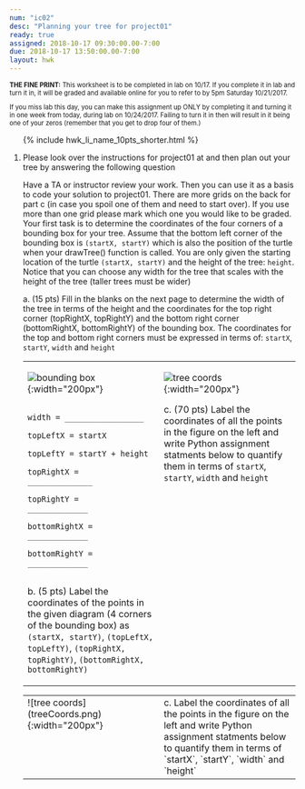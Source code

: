 ```yaml
---
num: "ic02"
desc: "Planning your tree for project01"
ready: true
assigned: 2018-10-17 09:30:00.00-7:00
due: 2018-10-17 13:50:00.00-7:00
layout: hwk
---
```


<div style="font-size:80%">
<b>THE FINE PRINT:</b> This worksheet is to be completed in lab on 10/17.   If you complete
it in lab and turn it in, it will be graded and available online for you to
refer to by 5pm Saturday 10/21/2017.

If you miss lab this day, you can make this assignment up ONLY by completing
it and turning it in one week from today, during lab on 10/24/2017.
Failing to turn it in then will result in it being one of your zeros
(remember that you get to drop four of them.)
</div>

<ol>

{% include hwk_li_name_10pts_shorter.html %}

<li markdown="1"> Please look over the instructions for project01 at <http://ucsb-cs8-f17.github.io/lab/project01> and then plan out your tree by answering the following question

Have a TA or instructor review your work.  Then you can use it as a basis to code your solution to project01.   There are more grids on the back for part c (in case you spoil one of them and need to start over). If you use more than one grid please mark which one you would like to be graded. Your first task is to determine the coordinates of the four corners of a bounding box for your tree. Assume that the bottom left corner of the bounding box is `(startX, startY)` which is also the position of the turtle when your drawTree() function is called. You are only given the starting location of the turtle `(startX, startY)` and the height of the tree: `height`. Notice that you can choose any width for the tree that scales with the height of the tree (taller trees must be wider)

a. (15 pts) Fill in the blanks on the next page to determine the width of the tree in terms of the height and the coordinates for the top right corner (topRightX, topRightY) and the bottom right corner (bottomRightX, bottomRightY) of the bounding box. The coordinates for the top and bottom right corners must be expressed in terms of: `startX`, `startY`, `width` and `height`
<div class="pagebreak">
</div>

<style>
table.turtle * td { vertical-align: top; }
</style>

<table class="turtle">
<tr>
<td markdown="1">

![bounding box](boundingCoords.png){:width="200px"}

```

width = _________________

topLeftX = startX 

topLeftY = startY + height

topRightX =   ______________

topRightY =    _____________

bottomRightX = _____________

bottomRightY = _____________
    
```

b. (5 pts) Label the coordinates of the points in the given diagram (4 corners of the bounding box) as `(startX, startY)`, `(topLeftX, topLeftY)`, `(topRightX, topRightY)`, `(bottomRightX, bottomRightY)`

</td>
<td markdown="1" style="width:50%">

![tree coords](treeCoords.png){:width="200px"}

c. (70 pts) Label the coordinates of all the points in the figure on the left and write Python assignment statments below to quantify them in terms of `startX`, `startY`, `width` and `height` 

</td>
</tr>
</table>



<div style="font-size:80%" markdown="1">

</div>


<table class="turtle">
<tr>

<td markdown="1" style="width:50%">
![tree coords](treeCoords.png){:width="200px"}

</td>

<td markdown="1" style="width:300px">
c. Label the coordinates of all the points in the figure on the left and write Python assignment statments below to quantify them in terms of `startX`, `startY`, `width` and `height` 

</td>
</tr>
</table>

<table class="turtle">
<tr>






